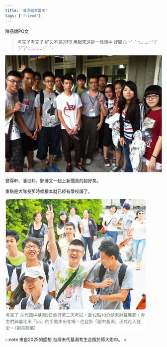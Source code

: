 ```yaml
---
title: '基測結束當天'
tags: ['friend']
---
```

陳品媛PO文
>考完了考完了
好久不見的FB 用起來還是一樣順手 好開心 *･゜ﾟ･*:.｡..｡.:*･'(*ﾟ▽ﾟ*)'･*:.｡. .｡.:*･゜ﾟ･*

![img](./img_ig/201306/006.jpg)

曾得軒、潘世邦、鄭博文一起上新聞真的超好笑。

重點是大隊長那時候根本就已經有學校讀了。

![img](./img_ig/201306/007.png)

:::note 來自2025的感想
台灣末代基測考生合照於師大附中。
:::